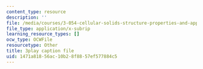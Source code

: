 ```yaml
---
content_type: resource
description: ''
file: /media/courses/3-054-cellular-solids-structure-properties-and-applications-spring-2015/1471a81856ac10b28f8857ef577884c5_ZWdDKll8qZc.srt
file_type: application/x-subrip
learning_resource_types: []
ocw_type: OCWFile
resourcetype: Other
title: 3play caption file
uid: 1471a818-56ac-10b2-8f88-57ef577884c5
---
```


